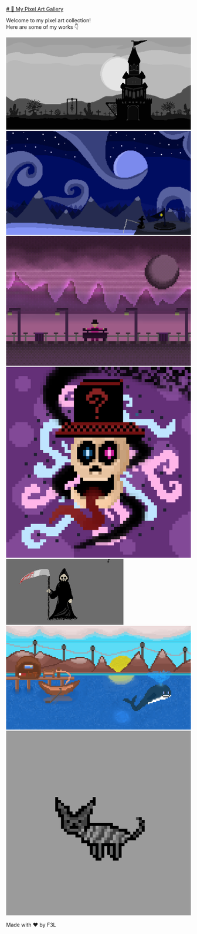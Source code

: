 <a href="https://f3l-0x46334c.github.io/pixel-art-gallery/"># 🎨 My Pixel Art Gallery</a>

Welcome to my pixel art collection!  
Here are some of my works 👇  

![Art 1](./arts/art1.png)
![Art 2](./arts/art2.gif)
![Art 3](./arts/art3.png)
![Art 4](./arts/art4.png)
![Art 5](./arts/art5.gif)
![Art 6](./arts/art6.png)
![Art 7](./arts/art7.gif)


Made with ❤️ by F3L
